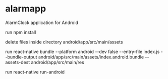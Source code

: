 # alarmapp
AlarmClock application for Android

run npm install

delete files inside directory android/app/src/main/assets

run react-native bundle --platform android --dev false --entry-file index.js --bundle-output android/app/src/main/assets/index.android.bundle --assets-dest android/app/src/main/res

run react-native run-android

